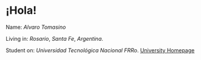 # **¡Hola!** #

Name: *Alvaro Tomasino*

Living in: *Rosario*, *Santa Fe*, *Argentina*.

Student on: *Universidad Tecnológica Nacional FRRo*.
[University Homepage](https://www.frro.utn.edu.ar/)
<!--
**Alvi488/Alvi488** is a ✨ _special_ ✨ repository because its `README.md` (this file) appears on your GitHub profile.

Here are some ideas to get you started:

- 🔭 I’m currently working on ...
- 🌱 I’m currently learning ...
- 👯 I’m looking to collaborate on ...
- 🤔 I’m looking for help with ...
- 💬 Ask me about ...
- 📫 How to reach me: ...
- 😄 Pronouns: ...
- ⚡ Fun fact: ...
-->
